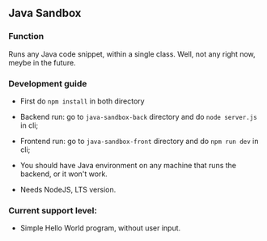 ## Java Sandbox
### Function
Runs any Java code snippet, within a single class. Well, not any right now, meybe in the future.

### Development guide
- First do `npm install` in both directory

- Backend run: go to `java-sandbox-back` directory and do `node server.js` in cli;

- Frontend run: go to `java-sandbox-front` directory and do `npm run dev` in cli;

- You should have Java environment on any machine that runs the backend, or it won't work.

- Needs NodeJS, LTS version.
### Current support level:
- Simple Hello World program, without user input.
